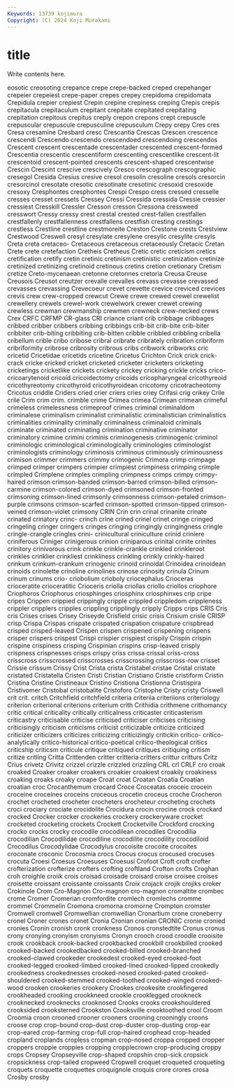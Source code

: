 ```yaml
---
Keywords: 13739 kojimura
Copyright: (C) 2024 Koji Murakami
---
```


# title

Write contents here.



eosotic creosoting crepance crepe crepe-backed creped crepehanger
crepeier crepeiest crepe-paper crepes crepey crepidoma crepidomata Crepidula crepier crepiest
Crepin crepine crepiness creping Crepis crepis crepitacula crepitaculum crepitant crepitate
crepitated crepitating crepitation crepitous crepitus creply crepon crepons crept crepuscle
crepuscular crepuscule crepusculine crepusculum Crepy crepy Cres cres Cresa cresamine
Cresbard cresc Crescantia Crescas Crescen crescence crescendi Crescendo crescendo crescendoed
crescendoing crescendos Crescent crescent crescentade crescentader crescented crescent-formed Crescentia crescentic
crescentiform crescenting crescentlike crescent-lit crescentoid crescent-pointed crescents crescent-shaped crescentwise Crescin
Crescint crescive crescively Cresco crescograph crescographic cresegol Cresida Cresius cresive
cresol cresolin cresoline cresols cresorcin cresorcinol cresotate cresotic cresotinate cresotinic
cresoxid cresoxide cresoxy Cresphontes cresphontes Crespi Crespo cress cressed cresselle
cresses cresset cressets Cressey Cressi Cressida cressida Cressie cressier cressiest
Cresskill Cressler Cresson cresson Cressona cressweed cresswort Cressy cressy crest
crestal crested crest-fallen crestfallen crestfallenly crestfallenness crestfallens crestfish cresting crestings
crestless Crestline crestline crestmoreite Creston Crestone crests Crestview Crestwood Creswell
cresyl cresylate cresylene cresylic cresylite cresyls Creta creta cretaceo- Cretaceous
cretaceous cretaceously Cretacic Cretan Crete crete cretefaction Cretheis Cretheus Cretic
cretic creticism cretics cretification cretify cretin cretinic cretinism cretinistic cretinization
cretinize cretinized cretinizing cretinoid cretinous cretins cretion cretionary Cretism cretize
Creto-mycenaean cretonne cretonnes cretoria Creusa Creuse Creusois Creusot creutzer crevalle
crevalles crevass crevasse crevassed crevasses crevassing Crevecoeur crevet crevette crevice
creviced crevices crevis crew crew-cropped crewcut Crewe crewe crewed crewel
crewelist crewellery crewels crewel-work crewelwork crewer crewet crewing crewless crewman
crewmanship crewmen crewneck crew-necked crews Crex CRFC CRFMP CR-glass CRI
criance criant crib cribbage cribbages cribbed cribber cribbers cribbing cribbings
crib-bit crib-bite crib-biter cribbiter crib-biting cribbiting crib-bitten cribble cribbled cribbling
cribella cribellum crible cribo cribose cribral cribrate cribrately cribration cribriform
cribriformity cribrose cribrosity cribrous cribs cribwork cribworks cric cricetid Cricetidae
cricetids cricetine Cricetus Crichton Crick crick crick-crack cricke cricked cricket
cricketed cricketer cricketers cricketing cricketings cricketlike crickets crickety crickey cricking
crickle cricks crico- cricoarytenoid cricoid cricoidectomy cricoids cricopharyngeal cricothyreoid cricothyreotomy
cricothyroid cricothyroidean cricotomy cricotracheotomy Cricotus criddle Criders cried crier criers
cries criey Crifasi crig crikey Crile crile Crim crim crim.
crimble crime Crimea crimea Crimean crimean crimeful crimeless crimelessness crimeproof
crimes criminal criminaldom criminalese criminalism criminalist criminalistic criminalistician criminalistics criminalities
criminality criminally criminalness criminaloid criminals criminate criminated criminating crimination criminative
criminator criminatory crimine crimini criminis criminogenesis criminogenic criminol criminologic criminological
criminologically criminologies criminologist criminologists criminology criminosis criminous criminously criminousness crimison
crimmer crimmers crimmy crimogenic Crimora crimp crimpage crimped crimper crimpers
crimpier crimpiest crimpiness crimping crimple crimpled Crimplene crimples crimpling crimpness
crimps crimpy crimpy-haired crimson crimson-banded crimson-barred crimson-billed crimson-carmine crimson-colored crimson-dyed
crimsoned crimson-fronted crimsoning crimson-lined crimsonly crimsonness crimson-petaled crimson-purple crimsons crimson-scarfed
crimson-spotted crimson-tipped crimson-veined crimson-violet crimsony CRIN Crin crin crinal crinanite
crinate crinated crinatory crinc- crinch crine crined crinel crinet cringe
cringed cringeling cringer cringers cringes cringing cringingly cringingness cringle cringle-crangle
cringles crini- crinicultural criniculture crinid criniere criniferous Criniger crinigerous crinion
criniparous crinital crinite crinites crinitory crinivorous crink crinkle crinkle-crankle crinkled
crinkleroot crinkles crinklier crinkliest crinkliness crinkling crinkly crinkly-haired crinkum crinkum-crankum
crinogenic crinoid crinoidal Crinoidea crinoidean crinoids crinolette crinoline crinolines crinose
crinosity crinula Crinum crinum crinums crio- criobolium crioboly criocephalus Crioceras
crioceratite crioceratitic Crioceris criolla criollas criollo criollos criophore Criophoros Criophorus
criosphinges criosphinx criosphinxes crip cripe cripes Crippen crippied crippingly cripple
crippled crippledom crippleness crippler cripplers cripples crippling cripplingly cripply Cripps
crips CRIS Cris cris Crises crises Crisey Criseyde Crisfield crisic
crisis Crisium crisle CRISP crisp Crispa Crispas crispate crispated crispation
crispature crispbread crisped crisped-leaved Crispen crispen crispened crispening crispens crisper
crispers crispest Crispi crispier crispiest crispily Crispin crispin crispine crispiness
crisping Crispinian crispins crisp-leaved crisply crispness crispnesses crisps crispy criss
crissa crissal criss-cross crisscross crisscrossed crisscrosses crisscrossing crisscross-row crisset Crissie
crissum Crissy Crist Crista crista Cristabel cristae Cristal cristate cristated
Cristatella Cristen Cristi Cristian Cristiano Cristie cristiform Cristin Cristina Cristine
Cristineaux Cristino Cristiona Cristionna Cristispira Cristivomer Cristobal cristobalite Cristoforo Cristophe
Cristy cristy Criswell crit crit. critch Critchfield critchfield criteria criteriia
criteriions criteriology criterion criterional criterions criterium crith Crithidia crithmene crithomancy
critic critical criticality critically criticalness criticaster criticasterism criticastry criticisable criticise
criticised criticiser criticises criticising criticisingly criticism criticisms criticist criticizable criticize
criticized criticizer criticizers criticizes criticizing criticizingly critickin critico- critico-analytically critico-historical
critico-poetical critico-theological critics criticship criticsm criticule critique critiqued critiques critiquing
critism critize critling Critta Crittenden critter critteria critters crittur critturs
Critz Crius crivetz Crivitz crizzel crizzle crizzled crizzling CRL crl
CRLF cro croak croaked Croaker croaker croakers croakier croakiest croakily
croakiness croaking croaks croaky croape Croat croat Croatan Croatia Croatian
croatian croc Crocanthemum crocard Croce Croceatas croceic crocein croceine croceines
croceins croceous crocetin croceus croche Crocheron crochet crocheted crocheter crocheters
crocheteur crocheting crochets croci crociary crociate crocidolite Crocidura crocin crocine
crock crockard crocked Crocker crocker crockeries crockery crockeryware crocket crocketed
crocketing crockets Crockett Crocketville Crockford crocking crocko crocks crocky crocodile
crocodilean crocodiles Crocodilia crocodilian Crocodilidae crocodiline crocodilite crocodility crocodiloid Crocodilus
Crocodylidae Crocodylus crocoisite crocoite crocoites croconate croconic Crocosmia crocs Crocus
crocus crocused crocuses crocuta Croesi Croesus Croesuses Croesusi Crofoot Croft
croft crofter crofterization crofterize crofters crofting croftland Crofton crofts Croghan
croh croighle croiik crois croisad croisade croisard croise croisee croises
croisette croissant croissante croissants Croix crojack crojik crojiks croker Crokinole
Crom Cro-Magnon Cro-magnon cro-magnon cromaltite crombec crome Cromer Cromerian cromfordite
cromlech cromlechs cromme crommel Crommelin Cromona cromorna cromorne Crompton cromster
Cromwell cromwell Cromwellian cromwellian Cronartium crone croneberry cronel Croner crones
cronet Cronia Cronian cronian CRONIC cronie cronied cronies Cronin cronish
cronk cronkness Cronos cronstedtite Cronus cronus crony cronying cronyism cronyisms
Cronyn crooch crood croodle crooisite crook crookback crook-backed crookbacked crookbill
crookbilled crooked crooked-backed crookedbacked crooked-billed crooked-branched crooked-clawed crookeder crookedest crooked-eyed
crooked-foot crooked-legged crooked-limbed crooked-lined crooked-lipped crookedly crookedness crookednesses crooked-nosed crooked-pated
crooked-shouldered crooked-stemmed crooked-toothed crooked-winged crooked-wood crooken crookeries crookery Crookes crookesite
crookfingered crookheaded crooking crookkneed crookle crooklegged crookneck crooknecked crooknecks crooknosed
Crooks crooks crookshouldered crooksided crooksterned Crookston Crooksville crooktoothed crool Croom
Croomia croon crooned crooner crooners crooning crooningly croons croose crop
crop-bound crop-dust crop-duster crop-dusting crop-ear crop-eared crop-farming crop-full crop-haired crophead
crop-headed cropland croplands cropless cropman crop-nosed croppa cropped cropper croppers
croppie croppies cropping cropplecrown crop-producing croppy crops Cropsey Cropseyville crop-shaped
cropshin crop-sick cropsick cropsickness crop-tailed cropweed Cropwell croquet croqueted croqueting
croquets croquette croquettes croquignole croquis crore crores crosa Crosby crosby
